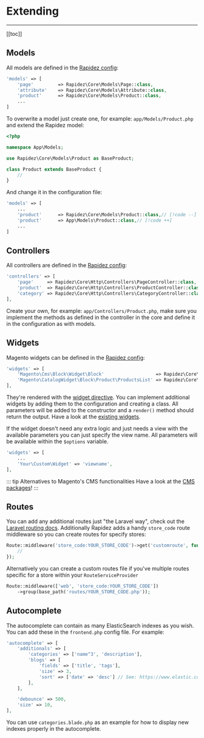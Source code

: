 # Extending

---

[[toc]]

## Models

All models are defined in the [Rapidez config](configuration.md#rapidez):

```php
'models' => [
    'page'         => Rapidez\Core\Models\Page::class,
    'attribute'    => Rapidez\Core\Models\Attribute::class,
    'product'      => Rapidez\Core\Models\Product::class,
    ...
]
```

To overwrite a model just create one, for example: `app/Models/Product.php` and extend the Rapidez model:

```php
<?php

namespace App\Models;

use Rapidez\Core\Models\Product as BaseProduct;

class Product extends BaseProduct {
    //
}
```

And change it in the configuration file:

```php
'models' => [
    ...
    'product'      => Rapidez\Core\Models\Product::class,// [!code --]
    'product'      => App\Models\Product::class,// [!code ++]
    ...
]
```

## Controllers

All controllers are defined in the [Rapidez config](configuration.md#rapidez):

```php
'controllers' => [
    'page'     => Rapidez\Core\Http\Controllers\PageController::class,
    'product'  => Rapidez\Core\Http\Controllers\ProductController::class,
    'category' => Rapidez\Core\Http\Controllers\CategoryController::class,
],
```

Create your own, for example: `app/Controllers/Product.php`, make sure you implement the methods as defined in the controller in the core and define it in the configuration as with models.

## Widgets

Magento widgets can be defined in the [Rapidez config](configuration.md#rapidez): 

```php
'widgets' => [
    'Magento\Cms\Block\Widget\Block'                   => Rapidez\Core\Widgets\Block::class,
    'Magento\CatalogWidget\Block\Product\ProductsList' => Rapidez\Core\Widgets\ProductList::class,
],
```

They're rendered with the [widget directive](theming.md#widget). You can implement additional widgets by adding them to the configuration and creating a class. All parameters will be added to the constructor and a `render()` method should return the output. Have a look at the [existing widgets](https://github.com/rapidez/core/tree/master/src/Widgets).

If the widget doesn't need any extra logic and just needs a view with the available parameters you can just specify the view name. All parameters will be available within the `$options` variable.
```php
'widgets' => [
    ...
    'Your\Custom\Widget' => 'viewname',
],
```

::: tip Alternatives to Magento's CMS functionalities
Have a look at the [CMS packages](packages.md#cms)!
:::

## Routes

You can add any additional routes just "the Laravel way", check out the [Laravel routing docs](https://laravel.com/docs/11.x/routing). Additionally Rapidez adds a handy `store_code` route middleware so you can create routes for specify stores:
```php
Route::middleware('store_code:YOUR_STORE_CODE')->get('customroute', function () {
    // 
});
```
Alternatively you can create a custom routes file if you've multiple routes specific for a store within your `RouteServiceProvider`
```php
Route::middleware(['web', 'store_code:YOUR_STORE_CODE'])
    ->group(base_path('routes/YOUR_STORE_CODE.php'));
```

## Autocomplete

The autocomplete can contain as many ElasticSearch indexes as you wish. You can add these in the `frontend.php` config file. For example:
```php
'autocomplete' => [
    'additionals' => [
        'categories' => ['name^3', 'description'],
        'blogs' => [
            'fields' => ['title', 'tags'],
            'size' => 3,
            'sort' => ['date' => 'desc'] // See: https://www.elastic.co/guide/en/elasticsearch/reference/7.17/sort-search-results.html
        ],
    ],

    'debounce' => 500,
    'size' => 10,
],
```
You can use `categories.blade.php` as an example for how to display new indexes properly in the autocomplete.
